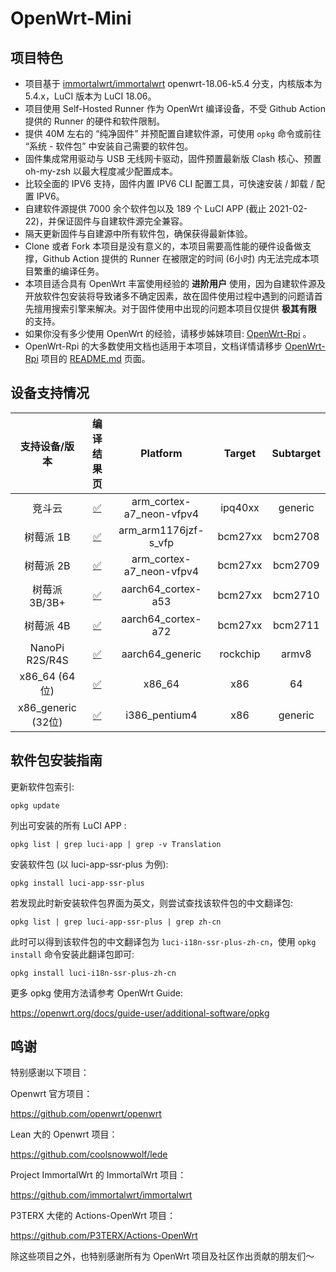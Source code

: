 # OpenWrt-Mini

## 项目特色

- 项目基于 [immortalwrt/immortalwrt](https://github.com/immortalwrt/immortalwrt) openwrt-18.06-k5.4 分支，内核版本为 5.4.x，LuCI 版本为 LuCI 18.06。
- 项目使用 Self-Hosted Runner 作为 OpenWrt 编译设备，不受 Github Action 提供的 Runner 的硬件和软件限制。
- 提供 40M 左右的 “纯净固件” 并预配置自建软件源，可使用 `opkg` 命令或前往 “系统 - 软件包” 中安装自己需要的软件包。
- 固件集成常用驱动与 USB 无线网卡驱动，固件预置最新版 Clash 核心、预置 oh-my-zsh 以最大程度减少配置成本。
- 比较全面的 IPV6 支持，固件内置 IPV6 CLI 配置工具，可快速安装 / 卸载 / 配置 IPV6。
- 自建软件源提供 7000 余个软件包以及 189 个 LuCI APP (截止 2021-02-22)，并保证固件与自建软件源完全兼容。
- 隔天更新固件与自建源中所有软件包，确保获得最新体验。
- Clone 或者 Fork 本项目是没有意义的，本项目需要高性能的硬件设备做支撑，Github Action 提供的 Runner 在被限定的时间 (6小时) 内无法完成本项目繁重的编译任务。
- 本项目适合具有 OpenWrt 丰富使用经验的 **进阶用户** 使用，因为自建软件源及开放软件包安装将导致诸多不确定因素，故在固件使用过程中遇到的问题请首先擅用搜索引擎来解决。对于固件使用中出现的问题本项目仅提供 **极其有限** 的支持。
- 如果你没有多少使用 OpenWrt 的经验，请移步姊妹项目: [OpenWrt-Rpi](https://github.com/SuLingGG/OpenWrt-Rpi) 。
- OpenWrt-Rpi 的大多数使用文档也适用于本项目，文档详情请移步 [OpenWrt-Rpi](https://github.com/SuLingGG/OpenWrt-Rpi) 项目的 [README.md](https://github.com/SuLingGG/OpenWrt-Rpi/blob/main/README.md) 页面。

## 设备支持情况

|   支持设备/版本    |                          编译结果页                          |         Platform         |  Target  | Subtarget |
| :----------------: | :----------------------------------------------------------: | :----------------------: | :------: | :-------: |
|       竞斗云       | [✅](https://github.com/SuLingGG/OpenWrt-Mini/actions/workflows/build-gdock-openwrt.yml?query=is%3Asuccess) | arm_cortex-a7_neon-vfpv4 | ipq40xx  |  generic  |
|     树莓派 1B      | [✅](https://github.com/SuLingGG/OpenWrt-Mini/actions/workflows/build-rpi1-openwrt.yml?query=is%3Asuccess) |   arm_arm1176jzf-s_vfp   | bcm27xx  |  bcm2708  |
|     树莓派 2B      | [✅](https://github.com/SuLingGG/OpenWrt-Mini/actions/workflows/build-rpi2-openwrt.yml?query=is%3Asuccess) | arm_cortex-a7_neon-vfpv4 | bcm27xx  |  bcm2709  |
|   树莓派 3B/3B+    | [✅](https://github.com/SuLingGG/OpenWrt-Mini/actions/workflows/build-rpi3-openwrt.yml?query=is%3Asuccess) |    aarch64_cortex-a53    | bcm27xx  |  bcm2710  |
|     树莓派 4B      | [✅](https://github.com/SuLingGG/OpenWrt-Mini/actions/workflows/build-rpi4-openwrt.yml?query=is%3Asuccess) |    aarch64_cortex-a72    | bcm27xx  |  bcm2711  |
|   NanoPi R2S/R4S   | [✅](https://github.com/SuLingGG/OpenWrt-Mini/actions/workflows/build-rockchip-openwrt.yml?query=is%3Asuccess) |     aarch64_generic      | rockchip |   armv8   |
|   x86_64 (64位)    | [✅](https://github.com/SuLingGG/OpenWrt-Mini/actions/workflows/build-x86_64-openwrt.yml?query=is%3Asuccess) |          x86_64          |   x86    |    64     |
| x86_generic (32位) | [✅](https://github.com/SuLingGG/OpenWrt-Mini/actions/workflows/build-x86_generic-openwrt.yml?query=is%3Asuccess) |      i386_pentium4       |   x86    |  generic  |

## 软件包安装指南

更新软件包索引:

```
opkg update
```

列出可安装的所有 LuCI APP :

```
opkg list | grep luci-app | grep -v Translation
```

安装软件包 (以 luci-app-ssr-plus 为例):

```
opkg install luci-app-ssr-plus
```

若发现此时新安装软件包界面为英文，则尝试查找该软件包的中文翻译包:

```
opkg list | grep luci-app-ssr-plus | grep zh-cn
```

此时可以得到该软件包的中文翻译包为 `luci-i18n-ssr-plus-zh-cn`，使用 `opkg install` 命令安装此翻译包即可:

```
opkg install luci-i18n-ssr-plus-zh-cn
```

更多 opkg 使用方法请参考 OpenWrt Guide:

<https://openwrt.org/docs/guide-user/additional-software/opkg>

## 鸣谢

特别感谢以下项目：

Openwrt 官方项目：

https://github.com/openwrt/openwrt

Lean 大的 Openwrt 项目：

https://github.com/coolsnowwolf/lede

Project ImmortalWrt 的 ImmortalWrt 项目：

https://github.com/immortalwrt/immortalwrt

P3TERX 大佬的 Actions-OpenWrt 项目：

https://github.com/P3TERX/Actions-OpenWrt

除这些项目之外，也特别感谢所有为 OpenWrt 项目及社区作出贡献的朋友们～